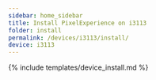 ```yaml
---
sidebar: home_sidebar
title: Install PixelExperience on i3113
folder: install
permalink: /devices/i3113/install/
device: i3113
---
```

{% include templates/device_install.md %}
